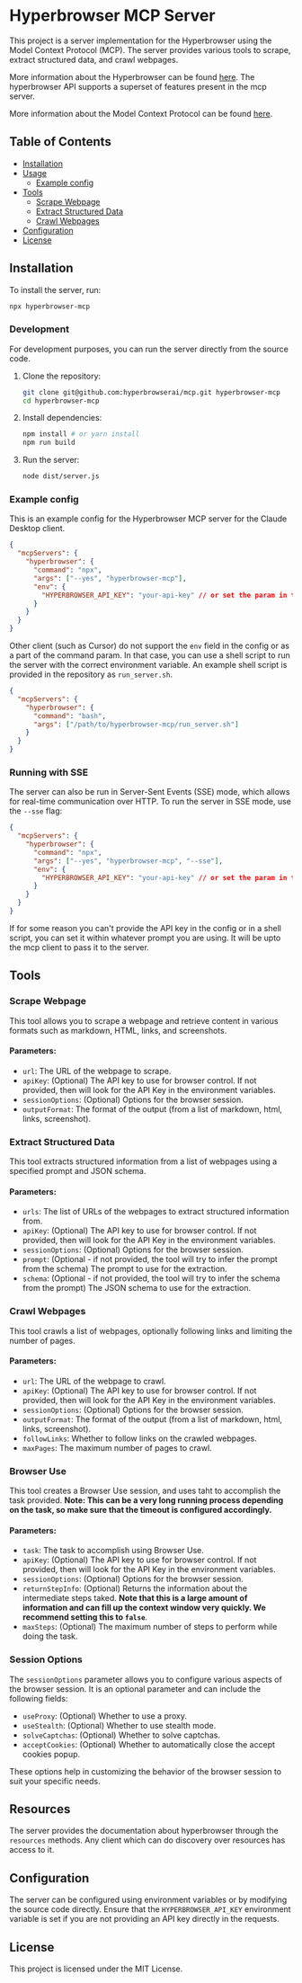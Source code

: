 # Hyperbrowser MCP Server

This project is a server implementation for the Hyperbrowser using the Model Context Protocol (MCP). The server provides various tools to scrape, extract structured data, and crawl webpages.

More information about the Hyperbrowser can be found [here](https://docs.hyperbrowser.ai/). The hyperbrowser API supports a superset of features present in the mcp server.

More information about the Model Context Protocol can be found [here](https://modelcontextprotocol.io/introduction).

## Table of Contents

- [Installation](#installation)
- [Usage](#usage)
  - [Example config](#example-config)
- [Tools](#tools)
  - [Scrape Webpage](#scrape-webpage)
  - [Extract Structured Data](#extract-structured-data)
  - [Crawl Webpages](#crawl-webpages)
- [Configuration](#configuration)
- [License](#license)

## Installation

To install the server, run:

```bash
npx hyperbrowser-mcp
```

### Development

For development purposes, you can run the server directly from the source code.

1. Clone the repository:

   ```sh
   git clone git@github.com:hyperbrowserai/mcp.git hyperbrowser-mcp
   cd hyperbrowser-mcp
   ```

2. Install dependencies:

   ```sh
   npm install # or yarn install
   npm run build
   ```

3. Run the server:

   ```sh
   node dist/server.js
   ```

### Example config

This is an example config for the Hyperbrowser MCP server for the Claude Desktop client.

```json
{
  "mcpServers": {
    "hyperbrowser": {
      "command": "npx",
      "args": ["--yes", "hyperbrowser-mcp"],
      "env": {
        "HYPERBROWSER_API_KEY": "your-api-key" // or set the param in the prompt itself
      }
    }
  }
}
```

Other client (such as Cursor) do not support the `env` field in the config or as a part of the command param. In that case, you can use a shell script to run the server with the correct environment variable. An example shell script is provided in the repository as `run_server.sh`.

```json
{
  "mcpServers": {
    "hyperbrowser": {
      "command": "bash",
      "args": ["/path/to/hyperbrowser-mcp/run_server.sh"]
    }
  }
}
```

### Running with SSE

The server can also be run in Server-Sent Events (SSE) mode, which allows for real-time communication over HTTP. To run the server in SSE mode, use the `--sse` flag:

```json
{
  "mcpServers": {
    "hyperbrowser": {
      "command": "npx",
      "args": ["--yes", "hyperbrowser-mcp", "--sse"],
      "env": {
        "HYPERBROWSER_API_KEY": "your-api-key" // or set the param in the prompt itself
      }
    }
  }
}
```

If for some reason you can't provide the API key in the config or in a shell script, you can set it within whatever prompt you are using. It will be upto the mcp client to pass it to the server.

## Tools

### Scrape Webpage

This tool allows you to scrape a webpage and retrieve content in various formats such as markdown, HTML, links, and screenshots.

#### Parameters:

- `url`: The URL of the webpage to scrape.
- `apiKey`: (Optional) The API key to use for browser control. If not provided, then will look for the API Key in the environment variables.
- `sessionOptions`: (Optional) Options for the browser session.
- `outputFormat`: The format of the output (from a list of markdown, html, links, screenshot).

### Extract Structured Data

This tool extracts structured information from a list of webpages using a specified prompt and JSON schema.

#### Parameters:

- `urls`: The list of URLs of the webpages to extract structured information from.
- `apiKey`: (Optional) The API key to use for browser control. If not provided, then will look for the API Key in the environment variables.
- `sessionOptions`: (Optional) Options for the browser session.
- `prompt`: (Optional - if not provided, the tool will try to infer the prompt from the schema) The prompt to use for the extraction.
- `schema`: (Optional - if not provided, the tool will try to infer the schema from the prompt) The JSON schema to use for the extraction.

### Crawl Webpages

This tool crawls a list of webpages, optionally following links and limiting the number of pages.

#### Parameters:

- `url`: The URL of the webpage to crawl.
- `apiKey`: (Optional) The API key to use for browser control. If not provided, then will look for the API Key in the environment variables.
- `sessionOptions`: (Optional) Options for the browser session.
- `outputFormat`: The format of the output (from a list of markdown, html, links, screenshot).
- `followLinks`: Whether to follow links on the crawled webpages.
- `maxPages`: The maximum number of pages to crawl.

### Browser Use

This tool creates a Browser Use session, and uses taht to accomplish the task provided.
**Note: This can be a very long running process depending on the task, so make sure that the timeout is configured accordingly.**

#### Parameters:

- `task`: The task to accomplish using Browser Use.
- `apiKey`: (Optional) The API key to use for browser control. If not provided, then will look for the API Key in the environment variables.
- `sessionOptions`: (Optional) Options for the browser session.
- `returnStepInfo`: (Optional) Returns the information about the intermediate steps taked. **Note that this is a large amount of information and can fill up the context window very quickly. We recommend setting this to `false`**.
- `maxSteps`: (Optional) The maximum number of steps to perform while doing the task.

### Session Options

The `sessionOptions` parameter allows you to configure various aspects of the browser session. It is an optional parameter and can include the following fields:

- `useProxy`: (Optional) Whether to use a proxy.
- `useStealth`: (Optional) Whether to use stealth mode.
- `solveCaptchas`: (Optional) Whether to solve captchas.
- `acceptCookies`: (Optional) Whether to automatically close the accept cookies popup.

These options help in customizing the behavior of the browser session to suit your specific needs.

## Resources

The server provides the documentation about hyperbrowser through the `resources` methods. Any client which can do discovery over resources has access to it.

## Configuration

The server can be configured using environment variables or by modifying the source code directly. Ensure that the `HYPERBROWSER_API_KEY` environment variable is set if you are not providing an API key directly in the requests.

## License

This project is licensed under the MIT License.
